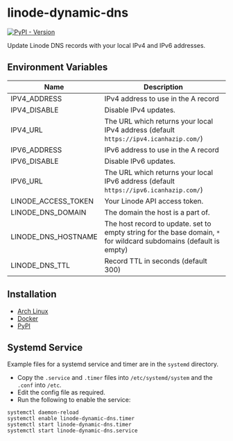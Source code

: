 # linode-dynamic-dns
[![PyPI - Version](https://img.shields.io/pypi/v/linode-dynamic-dns.svg)](https://pypi.org/project/linode-dynamic-dns)

Update Linode DNS records with your local IPv4 and IPv6 addresses.

## Environment Variables
| Name                | Description                                                                                                        |
|---------------------|--------------------------------------------------------------------------------------------------------------------|
| IPV4_ADDRESS        | IPv4 address to use in the A record                                                                                |
| IPV4_DISABLE        | Disable IPv4 updates.                                                                                              |
| IPV4_URL            | The URL which returns your local IPv4 address (default `https://ipv4.icanhazip.com/`)                              |
| IPV6_ADDRESS        | IPv6 address to use in the A record                                                                                |
| IPV6_DISABLE        | Disable IPv6 updates.                                                                                              |
| IPV6_URL            | The URL which returns your local IPv6 address (default `https://ipv6.icanhazip.com/`)                              |
| LINODE_ACCESS_TOKEN | Your Linode API access token.                                                                                      |
| LINODE_DNS_DOMAIN   | The domain the host is a part of.                                                                                  |
| LINODE_DNS_HOSTNAME | The host record to update. set to empty string for the base domain, `*` for wildcard subdomains (default is empty) |
| LINODE_DNS_TTL      | Record TTL in seconds (default 300)                                                                                |

## Installation
- [Arch Linux](https://aur.archlinux.org/packages/linode-dynamic-dns/)
- [Docker](https://hub.docker.com/r/nvllsvm/linode-dynamic-dns/)
- [PyPI](https://pypi.org/pypi/linode-dynamic-dns)

## Systemd Service
Example files for a systemd service and timer are in the `systemd` directory.

- Copy the `.service` and `.timer` files into `/etc/systemd/system` and the `.conf` into `/etc`.
- Edit the config file as required.
- Run the following to enable the service:

```
systemctl daemon-reload
systemctl enable linode-dynamic-dns.timer
systemctl start linode-dynamic-dns.timer
systemctl start linode-dynamic-dns.service
```
